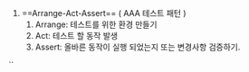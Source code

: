 
1. ==Arrange-Act-Assert== ( AAA 테스트 패턴 )
	1. Arrange: 테스트를 위한 환경 만들기
	2. Act: 테스트 할 동작 발생
	3. Assert: 올바른 동작이 실행 되었는지 또는 변경사항 검증하기.


``

